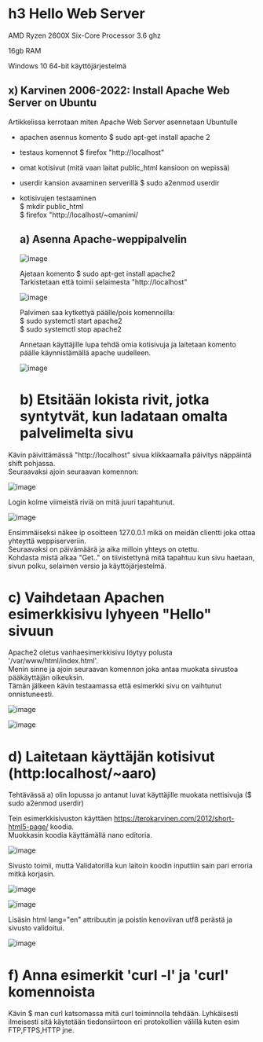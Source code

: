 # h3 Hello Web Server


AMD Ryzen 2600X Six-Core Processor 3.6 ghz

16gb RAM

Windows 10 64-bit käyttöjärjestelmä

## x) Karvinen 2006-2022: Install Apache Web Server on Ubuntu 

Artikkelissa kerrotaan miten Apache Web Server asennetaan Ubuntulle  


- apachen asennus komento $ sudo apt-get install apache 2
- testaus komennot $ firefox "http://localhost"
- omat kotisivut (mitä vaan laitat public_html kansioon on wepissä)
- userdir kansion avaaminen serverillä $ sudo a2enmod userdir
- kotisivujen testaaminen  
  $ mkdir public_html  
  $ firefox "http://localhost/~omanimi/

  ## a) Asenna Apache-weppipalvelin

  ![image](https://github.com/aarott/linuxpalvelimet/assets/78908566/0dedc2f9-f41a-45a1-9eb0-572de5d6283c)

  Ajetaan komento $ sudo apt-get install apache2  
  Tarkistetaan että toimii selaimesta "http://localhost"

  ![image](https://github.com/aarott/linuxpalvelimet/assets/78908566/4ea86877-2abf-4d97-bb09-95c753591be0)

  Palvimen saa kytkettyä päälle/pois komennoilla:  
  $ sudo systemctl start apache2  
  $ sudo systemctl stop apache2

  Annetaan käyttäjille lupa tehdä omia kotisivuja ja laitetaan komento päälle käynnistämällä apache uudelleen.

  ![image](https://github.com/aarott/linuxpalvelimet/assets/78908566/120e8c50-f4e1-4046-a9d3-123db45161f9)



  # b) Etsitään lokista rivit, jotka syntytvät, kun ladataan omalta palvelimelta sivu

  
Kävin päivittämässä "http://localhost" sivua klikkaamalla päivitys näppäintä shift pohjassa.  
Seuraavaksi ajoin seuraavan komennon:  

![image](https://github.com/aarott/linuxpalvelimet/assets/78908566/8963fa41-7c1a-4215-906c-4b08b478d82d)  

Login kolme viimeistä riviä on mitä juuri tapahtunut.

![image](https://github.com/aarott/linuxpalvelimet/assets/78908566/6e07997f-c8bd-430a-bd1d-57e80719c168)

Ensimmäiseksi näkee ip osoitteen 127.0.0.1 mikä on meidän clientti joka ottaa yhteyttä weppiserveriin.  
Seuraavaksi on päivämäärä ja aika milloin yhteys on otettu.  
Kohdasta mistä alkaa "Get.." on tiivistettynä mitä tapahtuu kun sivu haetaan, sivun polku, selaimen versio ja käyttöjärjestelmä. 

# c) Vaihdetaan Apachen esimerkkisivu lyhyeen "Hello" sivuun

Apache2 oletus vanhaesimerkkisivu löytyy polusta '/var/www/html/index.html'.  
Menin sinne ja ajoin seuraavan komennon joka antaa muokata sivustoa pääkäyttäjän oikeuksin.  
Tämän jälkeen kävin testaamassa että esimerkki sivu on vaihtunut onnistuneesti.

![image](https://github.com/aarott/linuxpalvelimet/assets/78908566/36487a72-7aae-4982-a0e9-d474b15019e6)



![image](https://github.com/aarott/linuxpalvelimet/assets/78908566/d02e1c11-effa-4cbf-b1af-15640277f127)

# d) Laitetaan käyttäjän kotisivut (http:localhost/~aaro)

Tehtävässä a) olin lopussa jo antanut luvat käyttäjille muokata nettisivuja ($ sudo a2enmod userdir)  

Tein esimerkkisivuston käyttäen https://terokarvinen.com/2012/short-html5-page/ koodia.  
Muokkasin koodia käyttämällä nano editoria.  


![image](https://github.com/aarott/linuxpalvelimet/assets/78908566/a1a2cd3b-42bd-4808-a150-f9917bb6604f)  

Sivusto toimii, mutta Validatorilla kun laitoin koodin inputtiin sain pari erroria mitkä korjasin.


![image](https://github.com/aarott/linuxpalvelimet/assets/78908566/ab5164c8-5eb4-416a-b54d-f2eb33846b52)  


![image](https://github.com/aarott/linuxpalvelimet/assets/78908566/8fae106b-ce61-4a8b-ae9c-7f8ce664389f)

Lisäsin html lang="en" attribuutin ja poistin kenoviivan utf8 perästä ja sivusto validoitui.  


![image](https://github.com/aarott/linuxpalvelimet/assets/78908566/dc1bc6c4-ebdd-40a5-b98c-613fc9f1de93)  

# f) Anna esimerkit 'curl -l' ja 'curl' komennoista

Kävin $ man curl katsomassa mitä curl toiminnolla tehdään. Lyhkäisesti ilmeisesti sitä käytetään tiedonsiirtoon eri protokollien välillä kuten esim FTP,FTPS,HTTP jne.
































  

  


  

  


  



  

  

  



